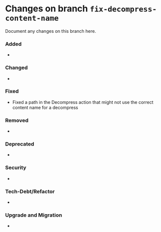 # Changes on branch `fix-decompress-content-name`
Document any changes on this branch here.
### Added
- 

### Changed
- 

### Fixed
- Fixed a path in the Decompress action that might not use the correct content name for a decompress

### Removed
- 

### Deprecated
- 

### Security
- 

### Tech-Debt/Refactor
- 

### Upgrade and Migration
- 
